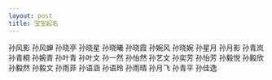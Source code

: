 ```yaml
---
layout: post
title: 宝宝起名
---
```


孙风影
孙风蝉
孙晓亭
孙晓星
孙晓曦
孙晓霞
孙婉风
孙晓婉
孙星月
孙月影
孙青岚
孙青桐
孙婉青
孙叶青
孙叶文
孙一然
孙怡然
孙艺文
孙奕芳
孙怡芳
孙毅悦
孙毅欣
孙毅然
孙毅文
孙雨菲
孙语涵
孙语玲
孙雨晴
孙月飞
孙青平
孙佳逸



